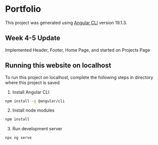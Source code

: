 # Portfolio

This project was generated using [Angular CLI](https://github.com/angular/angular-cli) version 19.1.3.

## Week 4-5 Update
Implemented Header, Footer, Home Page, and started on Projects Page

## Running this website on localhost
To run this project on localhost, complete the following steps in directory where this project is saved

1. Install Angular CLI

```bash
npm install -g @angular/cli
```

2. Install node modules

```bash
npm install 
```

3. Run development server

```bash
npx ng serve
```
